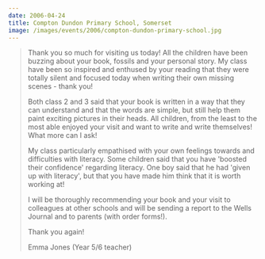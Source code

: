 ```yaml
---
date: 2006-04-24
title: Compton Dundon Primary School, Somerset
image: /images/events/2006/compton-dundon-primary-school.jpg
---
```


> Thank you so much for visiting us today! All the children have been buzzing about your book, fossils and your personal story. My class have been so inspired and enthused by your reading that they were totally silent and focused today when writing their own missing scenes - thank you!
> 
> Both class 2 and 3 said that your book is written in a way that they can understand and that the words are simple, but still help them paint exciting pictures in their heads. All children, from the least to the most able enjoyed your visit and want to write and write themselves! What more can I ask!
> 
> My class particularly empathised with your own feelings towards and difficulties with literacy. Some children said that you have 'boosted their confidence' regarding literacy. One boy said that he had 'given up with literacy', but that you have made him think that it is worth working at! 
> 
> I will be thoroughly recommending your book and your visit to colleagues at other schools and will be sending a report to the Wells Journal and to parents (with order forms!). 
> 
> Thank you again!
> 
> <footer>Emma Jones (Year 5/6 teacher)</footer>
